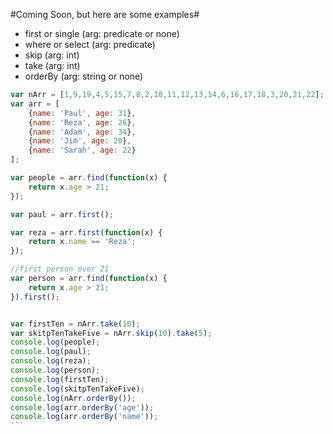 #Coming Soon, but here are some examples#

- first or single (arg: predicate or none)
- where or select (arg: predicate)
- skip (arg: int)
- take (arg: int)
- orderBy (arg: string or none)

```javascript
var nArr = [1,9,19,4,5,15,7,8,2,10,11,12,13,14,6,16,17,18,3,20,21,22];    
var arr = [
    {name: 'Paul', age: 31},
    {name: 'Reza', age: 26},
    {name: 'Adam', age: 34},
    {name: 'Jim', age: 20},
    {name: 'Sarah', age: 22}
];

var people = arr.find(function(x) {
    return x.age > 21;
});

var paul = arr.first();

var reza = arr.first(function(x) {
    return x.name == 'Reza';
});

//first person over 21
var person = arr.find(function(x) {
    return x.age > 21;
}).first();


var firstTen = nArr.take(10);
var skitpTenTakeFive = nArr.skip(10).take(5);
console.log(people);
console.log(paul);
console.log(reza);
console.log(person);
console.log(firstTen);
console.log(skitpTenTakeFive);
console.log(nArr.orderBy());
console.log(arr.orderBy('age'));
console.log(arr.orderBy('name'));
​```